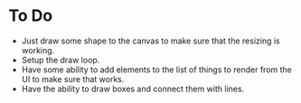 # To Do

- Just draw some shape to the canvas to make sure that the resizing is working.
- Setup the draw loop.
- Have some ability to add elements to the list of things to render from the UI
  to make sure that works.
- Have the ability to draw boxes and connect them with lines.